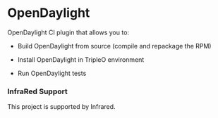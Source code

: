 # OpenDaylight

OpenDaylight CI plugin that allows you to:

* Build OpenDaylight from source (compile and repackage the RPM)

* Install OpenDaylight in TripleO environment

* Run OpenDaylight tests

### InfraRed Support

This project is supported by Infrared.
